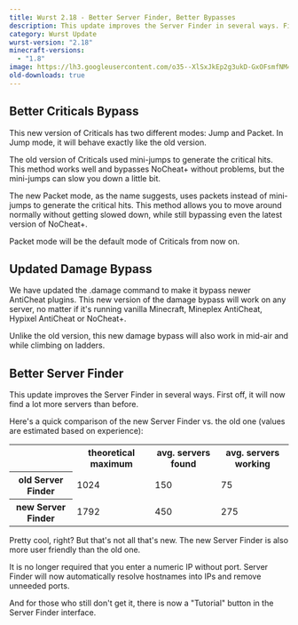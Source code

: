 ```yaml
---
title: Wurst 2.18 - Better Server Finder, Better Bypasses
description: This update improves the Server Finder in several ways. First off, it will now find a lot more servers than before. Here's a quick comparison of the new...
category: Wurst Update
wurst-version: "2.18"
minecraft-versions:
  - "1.8"
image: https://lh3.googleusercontent.com/o35--XlSxJkEp2g3ukD-GxOFsmfNM4waEV5EcOmggH-ZaU0h5dBo_mRBSrm7wyMvHeGtuIO8zVmI4v56CHkaQJI00VY7RlLFlbbUY9fTgneDP3BJ_RxkilcRRUSflZ7vyJBQsMlNMio1PhFn-dwpv5BdRDuT7K8L6gV4cUJX8wxN6dyzNhv8bEbGWq2RlWpNQnUSKe9C-_PDCtasrJPVqIkK1o62WNTbYIcU86_0XYpXEiy9egD--EuYGOJZ0GiKKf82bKV5_IXRcHyFugr11e_quuHhPbpX1PIzoZx0WixrhwmWmM47ea9Wb8uKvquUQ5amSR8J48HF7ZtwC2Mrf5Vv4sgRkQhoY-UePc5U5QPI4flWegeHGS-H2509KglU8MbHYKJjbnskc3D5aMWpeRx3Awse4FV3Ejw6KHgaLkpl6I0TT5HxmvgYzdNxM27CMy0oGQSYkkTeALX-Mo1Ej8xmUUllqMKymrAXyuJWrkspal6UBE2hCCJl0Deu1lAw6l076jArtLm0WdAErs9GGeooKsuyfCXqo5pkxZuGs6ouPm2_ttj_Xp6m0q7671zQ3h3T7oN5h1fWQzU9MFVIptG_pX0yv9Brvy2PNWoaD05ktg4y=w1280-h720-no
old-downloads: true
---
```

## Better Criticals Bypass
This new version of Criticals has two different modes: Jump and Packet. In Jump mode, it will behave exactly like the old version.

The old version of Criticals used mini-jumps to generate the critical hits. This method works well and bypasses NoCheat+ without problems, but the mini-jumps can slow you down a little bit.

The new Packet mode, as the name suggests, uses packets instead of mini-jumps to generate the critical hits. This method allows you to move around normally without getting slowed down, while still bypassing even the latest version of NoCheat+.

Packet mode will be the default mode of Criticals from now on.



## Updated Damage Bypass
We have updated the .damage command to make it bypass newer AntiCheat plugins. This new version of the damage bypass will work on any server, no matter if it's running vanilla Minecraft, Mineplex AntiCheat, Hypixel AntiCheat or NoCheat+.

Unlike the old version, this new damage bypass will also work in mid-air and while climbing on ladders.

## Better Server Finder
This update improves the Server Finder in several ways. First off, it will now find a lot more servers than before.

Here's a quick comparison of the new Server Finder vs. the old one (values are estimated based on experience):

<table class="table table-bordered table-hover">
  <tr>
    <th></th>
    <th>theoretical maximum</th>
    <th>avg. servers found</th>
    <th>avg. servers working</th>
  </tr>
  <tr>
    <th>old Server Finder</th>
    <td>1024</td>
    <td>150</td>
    <td>75</td>
  </tr>
  <tr>
    <th>new Server Finder</th>
    <td>1792</td>
    <td>450</td>
    <td>275</td>
  </tr>
</table>

Pretty cool, right? But that's not all that's new. The new Server Finder is also more user friendly than the old one.

It is no longer required that you enter a numeric IP without port. Server Finder will now automatically resolve hostnames into IPs and remove unneeded ports.

And for those who still don't get it, there is now a "Tutorial" button in the Server Finder interface.
